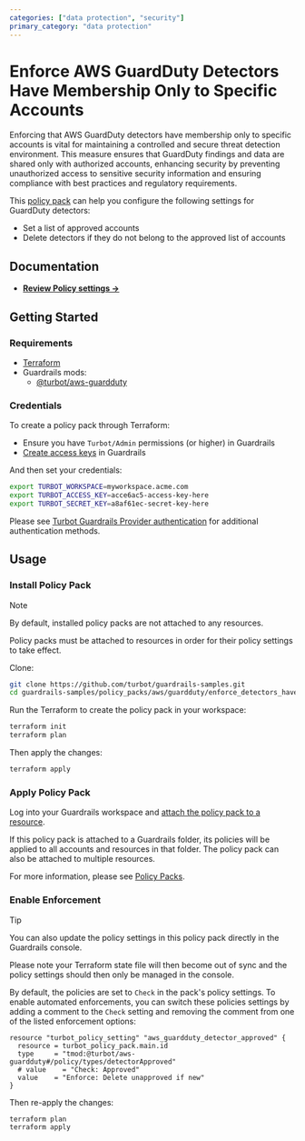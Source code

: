 ```yaml
---
categories: ["data protection", "security"]
primary_category: "data protection"
---
```


# Enforce AWS GuardDuty Detectors Have Membership Only to Specific Accounts

Enforcing that AWS GuardDuty detectors have membership only to specific accounts is vital for maintaining a controlled and secure threat detection environment. This measure ensures that GuardDuty findings and data are shared only with authorized accounts, enhancing security by preventing unauthorized access to sensitive security information and ensuring compliance with best practices and regulatory requirements.

This [policy pack](https://turbot.com/guardrails/docs/concepts/resources/policy-packs) can help you configure the following settings for GuardDuty detectors:

- Set a list of approved accounts
- Delete detectors if they do not belong to the approved list of accounts

## Documentation

- **[Review Policy settings →](https://hub-guardrails-turbot-com-git-development-turbot.vercel.app/policy-packs/enforce_detectors_have_memberships_to_specific_accounts/settings)**

## Getting Started

### Requirements

- [Terraform](https://developer.hashicorp.com/terraform/install)
- Guardrails mods:
  - [@turbot/aws-guardduty](https://hub-guardrails-turbot-com-git-development-turbot.vercel.app/mods/aws/mods/aws-guardduty)

### Credentials

To create a policy pack through Terraform:

- Ensure you have `Turbot/Admin` permissions (or higher) in Guardrails
- [Create access keys](https://turbot.com/guardrails/docs/guides/iam/access-keys#generate-a-new-guardrails-api-access-key) in Guardrails

And then set your credentials:

```sh
export TURBOT_WORKSPACE=myworkspace.acme.com
export TURBOT_ACCESS_KEY=acce6ac5-access-key-here
export TURBOT_SECRET_KEY=a8af61ec-secret-key-here
```

Please see [Turbot Guardrails Provider authentication](https://registry.terraform.io/providers/turbot/turbot/latest/docs#authentication) for additional authentication methods.

## Usage

### Install Policy Pack

> [!NOTE]
> By default, installed policy packs are not attached to any resources.
>
> Policy packs must be attached to resources in order for their policy settings to take effect.

Clone:

```sh
git clone https://github.com/turbot/guardrails-samples.git
cd guardrails-samples/policy_packs/aws/guardduty/enforce_detectors_have_memberships_to_specific_accounts
```

Run the Terraform to create the policy pack in your workspace:

```sh
terraform init
terraform plan
```

Then apply the changes:

```sh
terraform apply
```

### Apply Policy Pack

Log into your Guardrails workspace and [attach the policy pack to a resource](https://turbot.com/guardrails/docs/guides/policy-packs#attach-a-policy-pack-to-a-resource).

If this policy pack is attached to a Guardrails folder, its policies will be applied to all accounts and resources in that folder. The policy pack can also be attached to multiple resources.

For more information, please see [Policy Packs](https://turbot.com/guardrails/docs/concepts/resources/policy-packs).

### Enable Enforcement

> [!TIP]
> You can also update the policy settings in this policy pack directly in the Guardrails console.
>
> Please note your Terraform state file will then become out of sync and the policy settings should then only be managed in the console.

By default, the policies are set to `Check` in the pack's policy settings. To enable automated enforcements, you can switch these policies settings by adding a comment to the `Check` setting and removing the comment from one of the listed enforcement options:

```hcl
resource "turbot_policy_setting" "aws_guardduty_detector_approved" {
  resource = turbot_policy_pack.main.id
  type     = "tmod:@turbot/aws-guardduty#/policy/types/detectorApproved"
  # value    = "Check: Approved"
  value    = "Enforce: Delete unapproved if new"
}
```

Then re-apply the changes:

```sh
terraform plan
terraform apply
```
